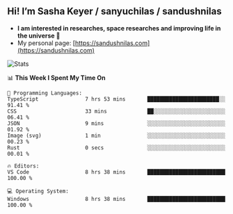 ## Hi! I’m Sasha Keyer / sanyuchilas / sandushnilas

- **I am interested in researches, space researches and improving life in the universe 🌠**  
- My personal page: [https://sandushnilas.com](https://sandushnilas.com)

![Stats](https://github-readme-stats.vercel.app/api?username=sanyuchilas&show_icons=true&theme=react&hide=issues&count_private=true&layout=compact)

<!--START_SECTION:waka-->
📊 **This Week I Spent My Time On** 

```text
💬 Programming Languages: 
TypeScript               7 hrs 53 mins       ███████████████████████░░   91.41 % 
CSS                      33 mins             ██░░░░░░░░░░░░░░░░░░░░░░░   06.41 % 
JSON                     9 mins              ░░░░░░░░░░░░░░░░░░░░░░░░░   01.92 % 
Image (svg)              1 min               ░░░░░░░░░░░░░░░░░░░░░░░░░   00.23 % 
Rust                     0 secs              ░░░░░░░░░░░░░░░░░░░░░░░░░   00.01 % 

🔥 Editors: 
VS Code                  8 hrs 38 mins       █████████████████████████   100.00 % 

💻 Operating System: 
Windows                  8 hrs 38 mins       █████████████████████████   100.00 % 
```


<!--END_SECTION:waka-->
